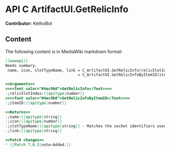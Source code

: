 # API C ArtifactUI.GetRelicInfo

**Contributor:** KethoBot

## Content

The following content is in MediaWiki markdown format:

```mediawiki
{{wowapi}}
Needs summary.
 name, icon, slotTypeName, link = C_ArtifactUI.GetRelicInfo(relicSlotIndex)
                                = C_ArtifactUI.GetRelicInfoByItemID(itemID)

==Arguments==
===<font color="#4ec9b0">GetRelicInfo</font>===
:;relicSlotIndex:{{apitype|number}}
===<font color="#4ec9b0">GetRelicInfoByItemID</font>===
:;itemID:{{apitype|number}}

==Returns==
:;name:{{apitype|string}}
:;icon:{{apitype|number}}
:;slotTypeName:{{apitype|string}} - Matches the socket identifiers used in the socketing system.
:;link:{{apitype|string}}

==Patch changes==
* {{Patch 7.0.3|note=Added.}}
```